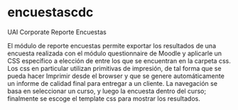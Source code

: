 # encuestascdc
UAI Corporate Reporte Encuestas

El módulo de reporte encuestas permite exportar los resultados de una encuesta realizada con el módulo questionnaire de Moodle y aplicarle un CSS específico a elección de entre los que se encuentran en la carpeta css.
Los css en particular utilizan primitivas de impresión, de tal forma que se pueda hacer Imprimir desde el browser y que se genere automáticamente un informe de calidad final para entregar a un cliente.
La navegación se basa en seleccionar un curso, y luego la encuesta dentro del curso; finalmente se escoge el template css para mostrar los resultados.
